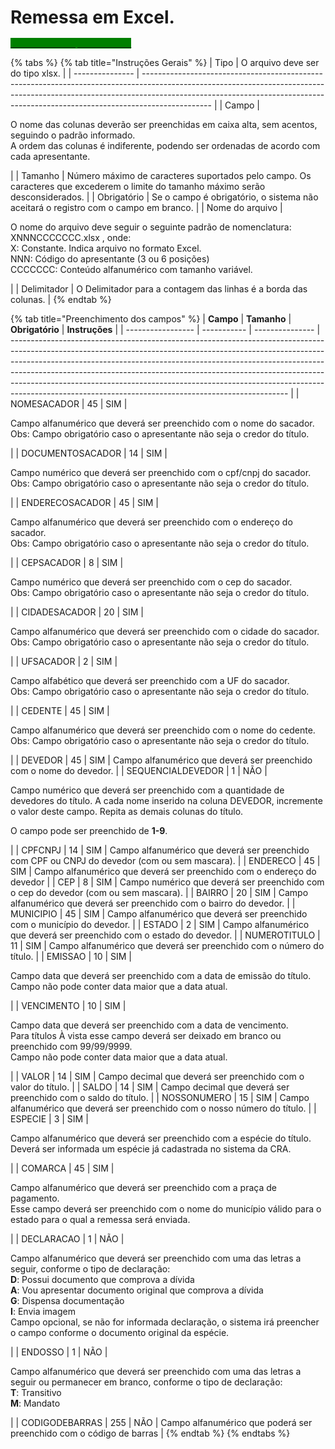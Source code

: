 # Remessa em Excel.

[<mark style="color:green;background-color:green;">**`DOWNLOAD DO ARQUIVO EXEMPLO`**</mark>](https://github.com/p21sistemas/manual-cra-21/blob/main/XNNNCCCCCC.xlsx?raw=true)

{% tabs %}
{% tab title="Instruções Gerais" %}
| Tipo            | O arquivo deve ser do tipo xlsx.                                                                                                                                                                                                                            |
| --------------- | ----------------------------------------------------------------------------------------------------------------------------------------------------------------------------------------------------------------------------------------------------------- |
| Campo           | <p>O nome das colunas deverão ser preenchidas em caixa alta, sem acentos, seguindo o padrão informado.<br>A ordem das colunas é indiferente, podendo ser ordenadas de acordo com cada apresentante.</p>                                                     |
| Tamanho         | Número máximo de caracteres suportados pelo campo. Os caracteres que excederem o limite do tamanho máximo serão desconsiderados.                                                                                                                            |
| Obrigatório     | Se o campo é obrigatório, o sistema não aceitará o registro com o campo em branco.                                                                                                                                                                          |
| Nome do arquivo | <p>O nome do arquivo deve seguir o seguinte padrão de nomenclatura: XNNNCCCCCCC.xlsx , onde:<br>X: Constante. Indica arquivo no formato Excel.<br>NNN: Código do apresentante (3 ou 6 posições)<br>CCCCCCC: Conteúdo alfanumérico com tamanho variável.</p> |
| Delimitador     | O Delimitador para a contagem das linhas é a borda das colunas.                                                                                                                                                                                             |
{% endtab %}

{% tab title="Preenchimento dos campos" %}
| **Campo**         | **Tamanho** | **Obrigatório** | **Instruções**                                                                                                                                                                                                                                                                                                                                                                                                                                                              |
| ----------------- | ----------- | --------------- | --------------------------------------------------------------------------------------------------------------------------------------------------------------------------------------------------------------------------------------------------------------------------------------------------------------------------------------------------------------------------------------------------------------------------------------------------------------------------- |
| NOMESACADOR       | 45          | SIM             | <p>Campo alfanumérico que deverá ser preenchido com o nome do sacador.<br>Obs: Campo obrigatório caso o apresentante não seja o credor do título.</p>                                                                                                                                                                                                                                                                                                                       |
| DOCUMENTOSACADOR  | 14          | SIM             | <p>Campo numérico que deverá ser preenchido com o cpf/cnpj do sacador.<br>Obs: Campo obrigatório caso o apresentante não seja o credor do título.</p>                                                                                                                                                                                                                                                                                                                       |
| ENDERECOSACADOR   | 45          | SIM             | <p>Campo alfanumérico que deverá ser preenchido com o endereço do sacador.<br>Obs: Campo obrigatório caso o apresentante não seja o credor do título.</p>                                                                                                                                                                                                                                                                                                                   |
| CEPSACADOR        | 8           | SIM             | <p>Campo numérico que deverá ser preenchido com o cep do sacador.<br>Obs: Campo obrigatório caso o apresentante não seja o credor do título.</p>                                                                                                                                                                                                                                                                                                                            |
| CIDADESACADOR     | 20          | SIM             | <p>Campo alfanumérico que deverá ser preenchido com o cidade do sacador.<br>Obs: Campo obrigatório caso o apresentante não seja o credor do título.</p>                                                                                                                                                                                                                                                                                                                     |
| UFSACADOR         | 2           | SIM             | <p>Campo alfabético que deverá ser preenchido com a UF do sacador.<br>Obs: Campo obrigatório caso o apresentante não seja o credor do título.</p>                                                                                                                                                                                                                                                                                                                           |
| CEDENTE           | 45          | SIM             | <p>Campo alfanumérico que deverá ser preenchido com o nome do cedente.<br>Obs: Campo obrigatório caso o apresentante não seja o credor do título.</p>                                                                                                                                                                                                                                                                                                                       |
| DEVEDOR           | 45          | SIM             | Campo alfanumérico que deverá ser preenchido com o nome do devedor.                                                                                                                                                                                                                                                                                                                                                                                                         |
| SEQUENCIALDEVEDOR | 1           | NÃO             | <p>Campo numérico que deverá ser preenchido com a quantidade de devedores do título. A cada nome inserido na coluna DEVEDOR, incremente o valor deste campo. Repita as demais colunas do título.</p><p>O campo pode ser preenchido de <strong>1-9</strong>.</p>                                                                                                                                                                                                             |
| CPFCNPJ           | 14          | SIM             | Campo alfanumérico que deverá ser preenchido com CPF ou CNPJ do devedor (com ou sem mascara).                                                                                                                                                                                                                                                                                                                                                                               |
| ENDERECO          | 45          | SIM             | Campo alfanumérico que deverá ser preenchido com o endereço do devedor                                                                                                                                                                                                                                                                                                                                                                                                      |
| CEP               | 8           | SIM             | Campo numérico que deverá ser preenchido com o cep do devedor (com ou sem mascara).                                                                                                                                                                                                                                                                                                                                                                                         |
| BAIRRO            | 20          | SIM             | Campo alfanumérico que deverá ser preenchido com o bairro do devedor.                                                                                                                                                                                                                                                                                                                                                                                                       |
| MUNICIPIO         | 45          | SIM             | Campo alfanumérico que deverá ser preenchido com o município do devedor.                                                                                                                                                                                                                                                                                                                                                                                                    |
| ESTADO            | 2           | SIM             | Campo alfanumérico que deverá ser preenchido com o estado do devedor.                                                                                                                                                                                                                                                                                                                                                                                                       |
| NUMEROTITULO      | 11          | SIM             | Campo alfanumérico que deverá ser preenchido com o número do título.                                                                                                                                                                                                                                                                                                                                                                                                        |
| EMISSAO           | 10          | SIM             | <p>Campo data que deverá ser preenchido com a data de emissão do título.<br>Campo não pode conter data maior que a data atual.</p>                                                                                                                                                                                                                                                                                                                                          |
| VENCIMENTO        | 10          | SIM             | <p>Campo data que deverá ser preenchido com a data de vencimento.<br>Para títulos À vista esse campo deverá ser deixado em branco ou preenchido com 99/99/9999.<br>Campo não pode conter data maior que a data atual.</p>                                                                                                                                                                                                                                                   |
| VALOR             | 14          | SIM             | Campo decimal que deverá ser preenchido com o valor do título.                                                                                                                                                                                                                                                                                                                                                                                                              |
| SALDO             | 14          | SIM             | Campo decimal que deverá ser preenchido com o saldo do título.                                                                                                                                                                                                                                                                                                                                                                                                              |
| NOSSONUMERO       | 15          | SIM             | Campo alfanumérico que deverá ser preenchido com o nosso número do título.                                                                                                                                                                                                                                                                                                                                                                                                  |
| ESPECIE           | 3           | SIM             | <p>Campo alfanumérico que deverá ser preenchido com a espécie do título.<br>Deverá ser informada um espécie já cadastrada no sistema da CRA.</p>                                                                                                                                                                                                                                                                                                                            |
| COMARCA           | 45          | SIM             | <p>Campo alfanumérico que deverá ser preenchido com a praça de pagamento.<br>Esse campo deverá ser preenchido com o nome do município válido para o estado para o qual a remessa será enviada.</p>                                                                                                                                                                                                                                                                          |
| DECLARACAO        | 1           | NÃO             | <p>Campo alfanumérico que deverá ser preenchido com uma das letras a seguir, conforme o tipo de declaração:<br><strong>D</strong>: Possui documento que comprova a dívida<br><strong>A</strong>: Vou apresentar documento original que comprova a dívida<br><strong>G</strong>: Dispensa documentação<br><strong>I</strong>: Envia imagem<br>Campo opcional, se não for informada declaração, o sistema irá preencher o campo conforme o documento original da espécie.</p> |
| ENDOSSO           | 1           | NÃO             | <p>Campo alfanumérico que deverá ser preenchido com uma das letras a seguir ou permanecer em branco, conforme o tipo de declaração:<br><strong>T</strong>: Transitivo<br><strong>M</strong>: Mandato</p>                                                                                                                                                                                                                                                                    |
| CODIGODEBARRAS    | 255         | NÃO             | Campo alfanumérico que poderá ser preenchido com o código de barras                                                                                                                                                                                                                                                                                                                                                                                                         |
{% endtab %}
{% endtabs %}
